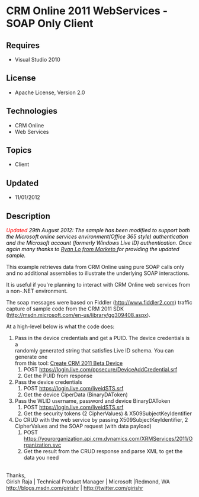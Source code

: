# CRM Online 2011 WebServices - SOAP Only Client
## Requires
- Visual Studio 2010
## License
- Apache License, Version 2.0
## Technologies
- CRM Online
- Web Services
## Topics
- Client
## Updated
- 11/01/2012
## Description

<p><em><span style="color:#ff0000">Updated <span style="color:#000000">29th August 2012: The sample has been modified to support both the Microsoft online services environment(Office 365 style) authentication and the Microsoft account (formerly Windows Live
 ID) authentication. Once again many thanks to <a href="http://www.linkedin.com/pub/ryan-lo/0/1bb/9bb" target="_blank">
Ryan Lo from Marketo </a>for providing the updated sample.<br>
</span></span></em></p>
<p>This example retrieves data from CRM Online using pure SOAP calls only and no additional assemblies to illustrate the underlying SOAP interactions.</p>
<p>It is useful if you're planning to interact with CRM Online web services from a non-.NET environment.</p>
<p>The soap messages were based on Fiddler (<a href="http://www.fiddler2.com">http://www.fiddler2.com</a>) traffic capture of sample code from the CRM 2011 SDK (<a href="http://msdn.microsoft.com/en-us/library/gg309408.aspx" target="_blank">http://msdn.microsoft.com/en-us/library/gg309408.aspx</a>).</p>
<p>At a high-level below is what the code does:</p>
<ol>
<li>Pass in the device credentials and get a PUID. The device credentials is a <br>
randomly generated string that satisfies Live ID schema. You can generate one <br>
from this tool: <a href="http://code.msdn.microsoft.com/CRM2011Beta/Release/ProjectReleases.aspx?ReleaseId=4944">
Create CRM 2011 Beta Device</a> <br>
<ol>
<li>POST <a href="https://login.live.com/ppsecure/DeviceAddCredential.srf">https://login.live.com/ppsecure/DeviceAddCredential.srf</a>
</li><li>Get the PUID from response&nbsp;&nbsp; </li></ol>
</li><li>Pass the device credentials
<ol>
<li>POST <a href="https://login.live.com/liveidSTS.srf">https://login.live.com/liveidSTS.srf</a>
</li><li>Get the device CiperData (BinaryDAToken)&nbsp; </li></ol>
</li><li>Pass the WLID username, password and device BinaryDAToken
<ol>
<li>POST <a href="https://login.live.com/liveidSTS.srf">https://login.live.com/liveidSTS.srf</a>
</li><li>Get the security tokens (2 CipherValues) &amp; X509SubjectKeyIdentifier </li></ol>
</li><li>Do CRUD with the web service by passing X509SubjectKeyIdentifier, 2 CipherValues and the SOAP request (with data payload)
<ol>
<li>POST <a href="https://yourorganization.api.crm.dynamics.com/XRMServices/2011/Organization.svc">
https://yourorganization.api.crm.dynamics.com/XRMServices/2011/Organization.svc</a>
</li><li>Get the result from the CRUD response and parse XML to get the data you need </li></ol>
</li></ol>
<p><br>
Thanks,<br>
Girish Raja | Technical Product Manager | Microsoft |Redmond, WA<br>
<a href="http://blogs.msdn.com/girishr" target="_blank">http://blogs.msdn.com/girishr</a> |
<a href="http://twitter.com/girishr" target="_blank">http://twitter.com/girishr</a></p>
<p><br>
<br>
<br>
<br>
</p>
<p>&nbsp;</p>
<p><br>
<br>
</p>
<p>&nbsp;</p>

